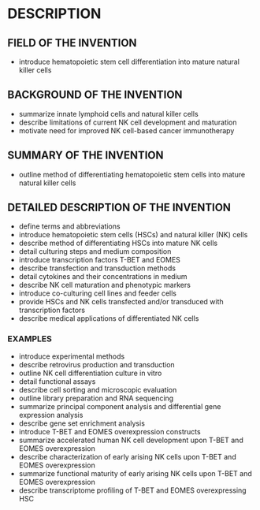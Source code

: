 # DESCRIPTION

## FIELD OF THE INVENTION

- introduce hematopoietic stem cell differentiation into mature natural killer cells

## BACKGROUND OF THE INVENTION

- summarize innate lymphoid cells and natural killer cells
- describe limitations of current NK cell development and maturation
- motivate need for improved NK cell-based cancer immunotherapy

## SUMMARY OF THE INVENTION

- outline method of differentiating hematopoietic stem cells into mature natural killer cells

## DETAILED DESCRIPTION OF THE INVENTION

- define terms and abbreviations
- introduce hematopoietic stem cells (HSCs) and natural killer (NK) cells
- describe method of differentiating HSCs into mature NK cells
- detail culturing steps and medium composition
- introduce transcription factors T-BET and EOMES
- describe transfection and transduction methods
- detail cytokines and their concentrations in medium
- describe NK cell maturation and phenotypic markers
- introduce co-culturing cell lines and feeder cells
- provide HSCs and NK cells transfected and/or transduced with transcription factors
- describe medical applications of differentiated NK cells

### EXAMPLES

- introduce experimental methods
- describe retrovirus production and transduction
- outline NK cell differentiation culture in vitro
- detail functional assays
- describe cell sorting and microscopic evaluation
- outline library preparation and RNA sequencing
- summarize principal component analysis and differential gene expression analysis
- describe gene set enrichment analysis
- introduce T-BET and EOMES overexpression constructs
- summarize accelerated human NK cell development upon T-BET and EOMES overexpression
- describe characterization of early arising NK cells upon T-BET and EOMES overexpression
- summarize functional maturity of early arising NK cells upon T-BET and EOMES overexpression
- describe transcriptome profiling of T-BET and EOMES overexpressing HSC

